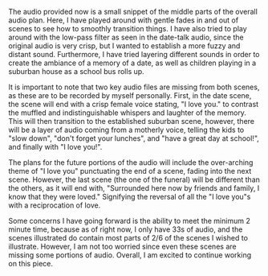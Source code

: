 The audio provided now is a small snippet of the middle parts of the overall audio plan. Here, I have played around with gentle fades in and out of scenes to see how to smoothly transition things. I have also tried to play around with the low-pass filter as seen in the date-talk audio, since the original audio is very crisp, but I wanted to establish a more fuzzy and distant sound. Furthermore, I have tried layering different sounds in order to create the ambiance of a memory of a date, as well as children playing in a suburban house as a school bus rolls up.

It is important to note that two key audio files are missing from both scenes, as these are to be recorded by myself personally. First, in the date scene, the scene will end with a crisp female voice stating, "I love you." to contrast the muffled and indistinguishable whispers and laughter of the memory. This will then transition to the established suburban scene, however, there will be a layer of audio coming from a motherly voice, telling the kids to "slow down", "don't forget your lunches", and "have a great day at school!", and finally with "I love you!".

The plans for the future portions of the audio will include the over-arching theme of "I love you" punctuating the end of a scene, fading into the next scene. However, the last scene (the one of the funeral) will be different than the others, as it will end with, "Surrounded here now by friends and family, I know that they were loved." Signifying the reversal of all the "I love you"s with a reciprocation of love.

Some concerns I have going forward is the ability to meet the minimum 2 minute time, because as of right now, I only have 33s of audio, and the scenes illustrated do contain most parts of 2/6 of the scenes I wished to illustrate. However, I am not too worried since even these scenes are missing some portions of audio. Overall, I am excited to continue working on this piece. 
